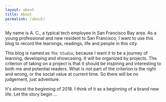 ```yaml
---
layout: about
title: About
permalink: /about/
---
```


My name is A. C., a typical tech employee in San Francisco Bay area. As a young professional and new resident to San Francisco, I want to use this blog to record the learnings, readings, life and people in this city.

This blog is named as `The Studio`, because I want it to be a journey of learning, developing and showcasing. It will be organized by projects. The criterion of taking on a project is that it should be inspiring and interesting to both me and potential readers. What is not part of the criterion is the right and wrong, or the social value at current time. So there will be no judgement, just adventure.

It's almost the beginning of 2018. I think of it as a beginning of a brand new life. Let the story begin ... 
